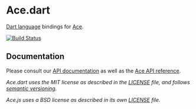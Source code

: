 # Ace.dart

[Dart language][dart] bindings for [Ace][ace].

[![Build Status](https://drone.io/github.com/rmsmith/ace.dart/status.png)][badge]

## Documentation

Please consult our [API documentation][api] as well as the 
[Ace API reference][ace-api].

_Ace.dart uses the MIT license as described in the [LICENSE][license] file, and 
follows [semantic versioning][]._

_Ace.js uses a BSD license as described in its own [LICENSE][ace-license] file._

[ace]: http://ace.ajax.org/
[ace-api]: http://ace.ajax.org/#nav=api
[ace-builds]: https://github.com/ajaxorg/ace-builds/
[ace-license]: https://github.com/rmsmith/ace.dart/blob/master/lib/src/js/LICENSE
[api]: http://rmsmith.github.com/ace.dart/ace.html
[badge]: https://drone.io/github.com/rmsmith/ace.dart/latest
[dart]: http://www.dartlang.org/
[license]: https://github.com/rmsmith/ace.dart/blob/master/LICENSE
[semantic versioning]: http://semver.org/
